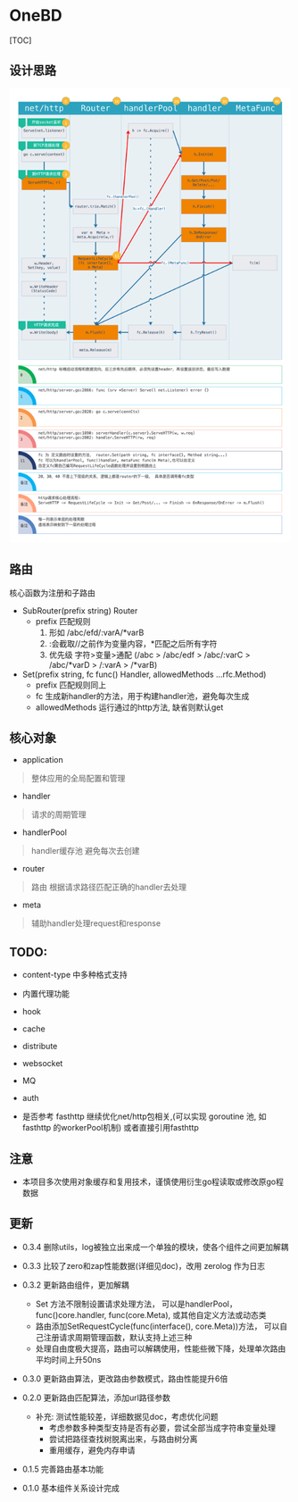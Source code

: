 # OneBD

[TOC]

## 设计思路

![onebd 设计](doc/onebd设计.png)


## 路由

核心函数为注册和子路由

- SubRouter(prefix string) Router
    - prefix 匹配规则
        1. 形如 /abc/efd/:varA/*varB
        2. :会截取//之前作为变量内容，*匹配之后所有字符
        3. 优先级 字符>变量>通配 (/abc > /abc/edf > /abc/:varC > /abc/*varD > /:varA > /*varB)
- Set(prefix string, fc func() Handler, allowedMethods ...rfc.Method)
    - prefix 匹配规则同上
    - fc 生成新handler的方法，用于构建handler池，避免每次生成
    - allowedMethods 运行通过的http方法, 缺省则默认get

## 核心对象

- application

> 整体应用的全局配置和管理

- handler 

> 请求的周期管理

- handlerPool

> handler缓存池 避免每次去创建

- router

> 路由 根据请求路径匹配正确的handler去处理

- meta 

> 辅助handler处理request和response 


## TODO:

- content-type 中多种格式支持 

- 内置代理功能

- hook

- cache

- distribute

- websocket

- MQ

- auth

- 是否参考 fasthttp 继续优化net/http包相关,(可以实现 goroutine 池, 如 fasthttp 的workerPool机制)
  或者直接引用fasthttp


## 注意

- 本项目多次使用对象缓存和复用技术，谨慎使用衍生go程读取或修改原go程数据


## 更新

- 0.3.4 删除utils，log被独立出来成一个单独的模块，使各个组件之间更加解耦

- 0.3.3 比较了zero和zap性能数据(详细见doc)，改用 zerolog 作为日志

- 0.3.2 更新路由组件，更加解耦
    - Set 方法不限制设置请求处理方法， 可以是handlerPool， func()core.handler, func(core.Meta), 或其他自定义方法或动态类
    - 路由添加SetRequestCycle(func(interface(), core.Meta))方法， 可以自己注册请求周期管理函数，默认支持上述三种
    - 处理自由度极大提高，路由可以解耦使用，性能些微下降，处理单次路由平均时间上升50ns

- 0.3.0 更新路由算法，更改路由参数模式，路由性能提升6倍

- 0.2.0 更新路由匹配算法，添加url路径参数
    - 补充: 测试性能较差，详细数据见doc，考虑优化问题
        - 考虑参数多种类型支持是否有必要，尝试全部当成字符串变量处理
        - 尝试把路径查找树脱离出来，与路由树分离
        - 重用缓存，避免内存申请

- 0.1.5 完善路由基本功能

- 0.1.0 基本组件关系设计完成
